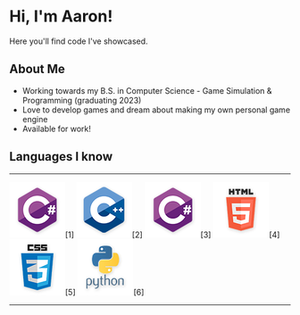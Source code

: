 # Hi, I'm Aaron!
Here you'll find code I've showcased.
 
## About Me
* Working towards my B.S. in Computer Science - Game Simulation & Programming (graduating 2023)
* Love to develop games and dream about making my own personal game engine
* Available for work! 

## Languages I know
---

![alt text][1.1][1]
![alt text][2.1][2]
![alt text][3.1][3]
![alt text][4.1][4]
![alt text][5.1][5]
![alt text][6.1][6]

[1.1]: https://github.com/aaronmichaelfrost/aaronmichaelfrost/blob/main/icons/languages/c%23.png 
[2.1]: https://github.com/aaronmichaelfrost/aaronmichaelfrost/blob/main/icons/languages/c%2B%2B.png 
[3.1]: https://github.com/aaronmichaelfrost/aaronmichaelfrost/blob/main/icons/languages/c%23.png 
[4.1]: https://github.com/aaronmichaelfrost/aaronmichaelfrost/blob/main/icons/languages/html.png 
[5.1]: https://github.com/aaronmichaelfrost/aaronmichaelfrost/blob/main/icons/languages/css.png 
[6.1]: https://github.com/aaronmichaelfrost/aaronmichaelfrost/blob/main/icons/languages/py.png 
---





